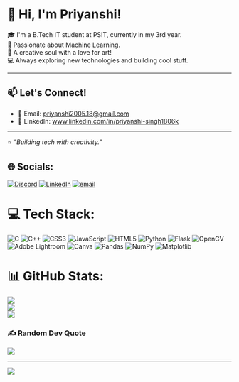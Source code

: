 # 👋 Hi, I'm Priyanshi!

🎓 I'm a B.Tech IT student at PSIT, currently in my 3rd year.  
🧠 Passionate about Machine Learning.  
🎨 A creative soul with a love for art!  
💻 Always exploring new technologies and building cool stuff.

---

## 📫 Let's Connect!

- 📧 Email: priyanshi2005.18@gmail.com  
- 🔗 LinkedIn: www.linkedin.com/in/priyanshi-singh1806k  

---

⭐ _"Building tech with creativity."_

## 🌐 Socials:
[![Discord](https://img.shields.io/badge/Discord-%237289DA.svg?logo=discord&logoColor=white)](https://discord.gg/priyanshihere) [![LinkedIn](https://img.shields.io/badge/LinkedIn-%230077B5.svg?logo=linkedin&logoColor=white)](https://linkedin.com/in/https://www.linkedin.com/in/priyanshi-singh1806k/) [![email](https://img.shields.io/badge/Email-D14836?logo=gmail&logoColor=white)](mailto:priyanshi2005.18@gmail.com) 

# 💻 Tech Stack:
![C](https://img.shields.io/badge/c-%2300599C.svg?style=for-the-badge&logo=c&logoColor=white) ![C++](https://img.shields.io/badge/c++-%2300599C.svg?style=for-the-badge&logo=c%2B%2B&logoColor=white) ![CSS3](https://img.shields.io/badge/css3-%231572B6.svg?style=for-the-badge&logo=css3&logoColor=white) ![JavaScript](https://img.shields.io/badge/javascript-%23323330.svg?style=for-the-badge&logo=javascript&logoColor=%23F7DF1E) ![HTML5](https://img.shields.io/badge/html5-%23E34F26.svg?style=for-the-badge&logo=html5&logoColor=white) ![Python](https://img.shields.io/badge/python-3670A0?style=for-the-badge&logo=python&logoColor=ffdd54) ![Flask](https://img.shields.io/badge/flask-%23000.svg?style=for-the-badge&logo=flask&logoColor=white) ![OpenCV](https://img.shields.io/badge/opencv-%23white.svg?style=for-the-badge&logo=opencv&logoColor=white) ![Adobe Lightroom](https://img.shields.io/badge/Adobe%20Lightroom-31A8FF.svg?style=for-the-badge&logo=Adobe%20Lightroom&logoColor=white) ![Canva](https://img.shields.io/badge/Canva-%2300C4CC.svg?style=for-the-badge&logo=Canva&logoColor=white) ![Pandas](https://img.shields.io/badge/pandas-%23150458.svg?style=for-the-badge&logo=pandas&logoColor=white) ![NumPy](https://img.shields.io/badge/numpy-%23013243.svg?style=for-the-badge&logo=numpy&logoColor=white) ![Matplotlib](https://img.shields.io/badge/Matplotlib-%23ffffff.svg?style=for-the-badge&logo=Matplotlib&logoColor=black)
# 📊 GitHub Stats:
![](https://github-readme-stats.vercel.app/api?username=priyanshi-here&theme=omni&hide_border=false&include_all_commits=false&count_private=false)<br/>
![](https://nirzak-streak-stats.vercel.app/?user=priyanshi-here&theme=omni&hide_border=false)<br/>
![](https://github-readme-stats.vercel.app/api/top-langs/?username=priyanshi-here&theme=omni&hide_border=false&include_all_commits=false&count_private=false&layout=compact)

### ✍️ Random Dev Quote
![](https://quotes-github-readme.vercel.app/api?type=horizontal&theme=radical)

---
[![](https://visitcount.itsvg.in/api?id=priyanshi-here&icon=0&color=0)](https://visitcount.itsvg.in)

<!-- Proudly created with GPRM ( https://gprm.itsvg.in ) -->
